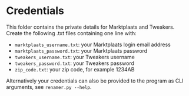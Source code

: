 # Credentials
This folder contains the private details for Marktplaats and Tweakers.
Create the following .txt files containing one line with:
* `marktplaats_username.txt`: your Marktplaats login email address 
* `marktplaats_password.txt`: your Marktplaats password
* `tweakers_username.txt`: your Tweakers username
* `tweakers_password.txt`: your Tweakers password
* `zip_code.txt`: your zip code, for example 1234AB

Alternatively your credentials can also be provided to the program as CLI arguments, see `renamer.py --help`.

